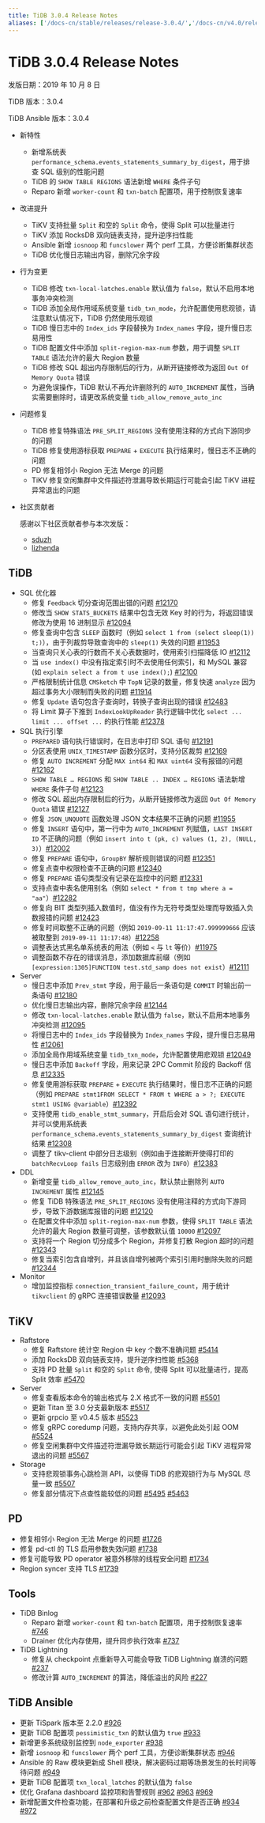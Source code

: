 ```yaml
---
title: TiDB 3.0.4 Release Notes
aliases: ['/docs-cn/stable/releases/release-3.0.4/','/docs-cn/v4.0/releases/release-3.0.4/','/docs-cn/stable/releases/3.0.4/']
---
```


# TiDB 3.0.4 Release Notes

发版日期：2019 年 10 月 8 日

TiDB 版本：3.0.4

TiDB Ansible 版本：3.0.4

- 新特性
    - 新增系统表 `performance_schema.events_statements_summary_by_digest`，用于排查 SQL 级别的性能问题
    - TiDB 的 `SHOW TABLE REGIONS` 语法新增 `WHERE` 条件子句
    - Reparo 新增 `worker-count` 和 `txn-batch` 配置项，用于控制恢复速率
- 改进提升
    - TiKV 支持批量 `Split` 和空的 `Split` 命令，使得 Split 可以批量进行
    - TiKV 添加 RocksDB 双向链表支持，提升逆序扫性能
    - Ansible 新增 `iosnoop` 和 `funcslower` 两个 perf 工具，方便诊断集群状态
    - TiDB 优化慢日志输出内容，删除冗余字段
- 行为变更
    - TiDB 修改 `txn-local-latches.enable` 默认值为 `false`，默认不启用本地事务冲突检测
    - TiDB 添加全局作用域系统变量 `tidb_txn_mode`，允许配置使用悲观锁，请注意默认情况下，TiDB 仍然使用乐观锁
    - TiDB 慢日志中的 `Index_ids` 字段替换为 `Index_names` 字段，提升慢日志易用性
    - TiDB 配置文件中添加 `split-region-max-num` 参数，用于调整 `SPLIT TABLE` 语法允许的最大 Region 数量
    - TiDB 修改 SQL 超出内存限制后的行为，从断开链接修改为返回 `Out Of Memory Quota` 错误
    - 为避免误操作，TiDB 默认不再允许删除列的 `AUTO_INCREMENT` 属性，当确实需要删除时，请更改系统变量 `tidb_allow_remove_auto_inc`
- 问题修复
    - TiDB 修复特殊语法 `PRE_SPLIT_REGIONS` 没有使用注释的方式向下游同步的问题
    - TiDB 修复使用游标获取 `PREPARE` + `EXECUTE` 执行结果时，慢日志不正确的问题
    - PD 修复相邻小 Region 无法 Merge 的问题
    - TiKV 修复空闲集群中文件描述符泄漏导致长期运行可能会引起 TiKV 进程异常退出的问题
- 社区贡献者

    感谢以下社区贡献者参与本次发版：
    - [sduzh](https://github.com/sduzh)
    - [lizhenda](https://github.com/lizhenda)

## TiDB

- SQL 优化器
    - 修复 `Feedback` 切分查询范围出错的问题 [#12170](https://github.com/pingcap/tidb/pull/12170)
    - 修改当 `SHOW STATS_BUCKETS` 结果中包含无效 Key 时的行为，将返回错误修改为使用 16 进制显示 [#12094](https://github.com/pingcap/tidb/pull/12094)
    - 修复查询中包含 `SLEEP` 函数时（例如 `select 1 from (select sleep(1)) t;)`），由于列裁剪导致查询中的 `sleep(1)` 失效的问题 [#11953](https://github.com/pingcap/tidb/pull/11953)
    - 当查询只关心表的行数而不关心表数据时，使用索引扫描降低 IO [#12112](https://github.com/pingcap/tidb/pull/12112)
    - 当 `use index()` 中没有指定索引时不去使用任何索引，和 MySQL 兼容 (如 `explain select a from t use index();`) [#12100](https://github.com/pingcap/tidb/pull/12100)
    - 严格限制统计信息 `CMSketch` 中 `TopN` 记录的数量，修复快速 `analyze` 因为超过事务大小限制而失败的问题 [#11914](https://github.com/pingcap/tidb/pull/11914)
    - 修复 `Update` 语句包含子查询时，转换子查询出现的错误 [#12483](https://github.com/pingcap/tidb/pull/12483)
    - 将 Limit 算子下推到 `IndexLookUpReader` 执行逻辑中优化 `select ... limit ... offset ...` 的执行性能 [#12378](https://github.com/pingcap/tidb/pull/12378)
- SQL 执行引擎
    - `PREPARED` 语句执行错误时，在日志中打印 SQL 语句 [#12191](https://github.com/pingcap/tidb/pull/12191)
    - 分区表使用 `UNIX_TIMESTAMP` 函数分区时，支持分区裁剪 [#12169](https://github.com/pingcap/tidb/pull/12169)
    - 修复 `AUTO INCREMENT` 分配 `MAX int64` 和 `MAX uint64` 没有报错的问题 [#12162](https://github.com/pingcap/tidb/pull/12162)
    - `SHOW TABLE … REGIONS` 和 `SHOW TABLE .. INDEX … REGIONS` 语法新增 `WHERE` 条件子句 [#12123](https://github.com/pingcap/tidb/pull/12123)
    - 修改 SQL 超出内存限制后的行为，从断开链接修改为返回 `Out Of Memory Quota` 错误 [#12127](https://github.com/pingcap/tidb/pull/12127)
    - 修复 `JSON_UNQUOTE` 函数处理 JSON 文本结果不正确的问题 [#11955](https://github.com/pingcap/tidb/pull/11955)
    - 修复 `INSERT` 语句中，第一行中为 `AUTO_INCREMENT` 列赋值，`LAST INSERT ID` 不正确的问题（例如 `insert into t (pk, c) values (1, 2), (NULL, 3)`）[#12002](https://github.com/pingcap/tidb/pull/12002)
    - 修复 `PREPARE` 语句中，`GroupBY` 解析规则错误的问题 [#12351](https://github.com/pingcap/tidb/pull/12351)
    - 修复点查中权限检查不正确的问题 [#12340](https://github.com/pingcap/tidb/pull/12340)
    - 修复 `PREPARE` 语句类型没有记录在监控中的问题 [#12331](https://github.com/pingcap/tidb/pull/12331)
    - 支持点查中表名使用别名（例如 `select * from t tmp where a = "aa"`）[#12282](https://github.com/pingcap/tidb/pull/12282)
    - 修复向 BIT 类型列插入数值时，值没有作为无符号类型处理而导致插入负数报错的问题 [#12423](https://github.com/pingcap/tidb/pull/12423)
    - 修复时间取整不正确的问题（例如 `2019-09-11 11:17:47.999999666` 应该被取整到 `2019-09-11 11:17:48`）[#12258](https://github.com/pingcap/tidb/pull/12258)
    - 调整表达式黑名单系统表的用法（例如 `<` 与 `lt` 等价）[#11975](https://github.com/pingcap/tidb/pull/11975)
    - 调整函数不存在的错误消息，添加数据库前缀（例如 `[expression:1305]FUNCTION test.std_samp does not exist`）[#12111](https://github.com/pingcap/tidb/pull/12111)
- Server
    - 慢日志中添加 `Prev_stmt` 字段，用于最后一条语句是 `COMMIT` 时输出前一条语句 [#12180](https://github.com/pingcap/tidb/pull/12180)
    - 优化慢日志输出内容，删除冗余字段 [#12144](https://github.com/pingcap/tidb/pull/12144)
    - 修改 `txn-local-latches.enable` 默认值为 `false`，默认不启用本地事务冲突检测 [#12095](https://github.com/pingcap/tidb/pull/12095)
    - 将慢日志中的 `Index_ids` 字段替换为 `Index_names` 字段，提升慢日志易用性 [#12061](https://github.com/pingcap/tidb/pull/12061)
    - 添加全局作用域系统变量 `tidb_txn_mode`，允许配置使用悲观锁 [#12049](https://github.com/pingcap/tidb/pull/12049)
    - 慢日志中添加 `Backoff` 字段，用来记录 2PC Commit 阶段的 Backoff 信息 [#12335](https://github.com/pingcap/tidb/pull/12335)
    - 修复使用游标获取 `PREPARE` + `EXECUTE` 执行结果时，慢日志不正确的问题（例如 `PREPARE stmt1FROM SELECT * FROM t WHERE a > ?; EXECUTE stmt1 USING @variable`）[#12392](https://github.com/pingcap/tidb/pull/12392)
    - 支持使用 `tidb_enable_stmt_summary`，开启后会对 SQL 语句进行统计，并可以使用系统表 `performance_schema.events_statements_summary_by_digest` 查询统计结果 [#12308](https://github.com/pingcap/tidb/pull/12308)
    - 调整了 tikv-client 中部分日志级别（例如由于连接断开使得打印的 `batchRecvLoop fails` 日志级别由 `ERROR` 改为 `INFO`）[#12383](https://github.com/pingcap/tidb/pull/12383)
- DDL
    - 新增变量 `tidb_allow_remove_auto_inc`，默认禁止删除列 `AUTO INCREMENT` 属性 [#12145](https://github.com/pingcap/tidb/pull/12145)
    - 修复 TiDB 特殊语法 `PRE_SPLIT_REGIONS` 没有使用注释的方式向下游同步，导致下游数据库报错的问题 [#12120](https://github.com/pingcap/tidb/pull/12120)
    - 在配置文件中添加 `split-region-max-num` 参数，使得 `SPLIT TABLE` 语法允许的最大 Region 数量可调整，该参数默认值 `10000`  [#12097](https://github.com/pingcap/tidb/pull/12079)
    - 支持将一个 Region 切分成多个 Region，并修复打散 Region 超时的问题 [#12343](https://github.com/pingcap/tidb/pull/12343)
    - 修复当索引包含自增列，并且该自增列被两个索引引用时删除失败的问题 [#12344](https://github.com/pingcap/tidb/pull/12344)
- Monitor
    - 增加监控指标 `connection_transient_failure_count`，用于统计 `tikvclient` 的 gRPC 连接错误数量 [#12093](https://github.com/pingcap/tidb/pull/12093)

## TiKV

- Raftstore
    - 修复 Raftstore 统计空 Region 中 key 个数不准确问题 [#5414](https://github.com/tikv/tikv/pull/5414)
    - 添加 RocksDB 双向链表支持，提升逆序扫性能 [#5368](https://github.com/tikv/tikv/pull/5368)
    - 支持 PD 批量 `Split` 和空的 `Split` 命令, 使得 Split 可以批量进行，提高 Split 效率 [#5470](https://github.com/tikv/tikv/pull/5470)
- Server
    - 修复查看版本命令的输出格式与 2.X 格式不一致的问题 [#5501](https://github.com/tikv/tikv/pull/5501)
    - 更新 Titan 至 3.0 分支最新版本 [#5517](https://github.com/tikv/tikv/pull/5517)
    - 更新 grpcio 至 v0.4.5 版本 [#5523](https://github.com/tikv/tikv/pull/5523)
    - 修复 gRPC coredump 问题，支持内存共享，以避免此处引起 OOM [#5524](https://github.com/tikv/tikv/pull/5524)
    - 修复空闲集群中文件描述符泄漏导致长期运行可能会引起 TiKV 进程异常退出的问题 [#5567](https://github.com/tikv/tikv/pull/5567)
- Storage
    - 支持悲观锁事务心跳检测 API，以使得 TiDB 的悲观锁行为与 MySQL 尽量一致 [#5507](https://github.com/tikv/tikv/pull/5507)
    - 修复部分情况下点查性能较低的问题 [#5495](https://github.com/tikv/tikv/pull/5495) [#5463](https://github.com/tikv/tikv/pull/5463)

## PD

- 修复相邻小 Region 无法 Merge 的问题 [#1726](https://github.com/pingcap/pd/pull/1726)
- 修复 pd-ctl 的 TLS 启用参数失效问题 [#1738](https://github.com/pingcap/pd/pull/1738)
- 修复可能导致 PD operator 被意外移除的线程安全问题 [#1734](https://github.com/pingcap/pd/pull/1734)
- Region syncer 支持 TLS [#1739](https://github.com/pingcap/pd/pull/1739)

## Tools

- TiDB Binlog
    - Reparo 新增 `worker-count` 和 `txn-batch` 配置项，用于控制恢复速率 [#746](https://github.com/pingcap/tidb-binlog/pull/746)
    - Drainer 优化内存使用，提升同步执行效率 [#737](https://github.com/pingcap/tidb-binlog/pull/737)
- TiDB Lightning
    - 修复从 checkpoint 点重新导入可能会导致 TiDB Lightning 崩溃的问题 [#237](https://github.com/pingcap/tidb-lightning/pull/237)
    - 修改计算 `AUTO_INCREMENT` 的算法，降低溢出的风险 [#227](https://github.com/pingcap/tidb-lightning/pull/227)

## TiDB Ansible

- 更新 TiSpark 版本至 2.2.0 [#926](https://github.com/pingcap/tidb-ansible/pull/926)
- 更新 TiDB 配置项 `pessimistic_txn` 的默认值为 `true` [#933](https://github.com/pingcap/tidb-ansible/pull/933)
- 新增更多系统级别监控到 `node_exporter` [#938](https://github.com/pingcap/tidb-ansible/pull/938)
- 新增 `iosnoop` 和 `funcslower` 两个 perf 工具，方便诊断集群状态 [#946](https://github.com/pingcap/tidb-ansible/pull/946)
- Ansible 的 Raw 模块更新成 Shell 模块，解决密码过期等场景发生的长时间等待问题 [#949](https://github.com/pingcap/tidb-ansible/pull/949)
- 更新 TiDB 配置项 `txn_local_latches` 的默认值为 `false`
- 优化 Grafana dashboard 监控项和告警规则 [#962](https://github.com/pingcap/tidb-ansible/pull/962) [#963](https://github.com/pingcap/tidb-ansible/pull/963) [#969](https://github.com/pingcap/tidb-ansible/pull/963)
- 新增配置文件检查功能，在部署和升级之前检查配置文件是否正确 [#934](https://github.com/pingcap/tidb-ansible/pull/934) [#972](https://github.com/pingcap/tidb-ansible/pull/972)
